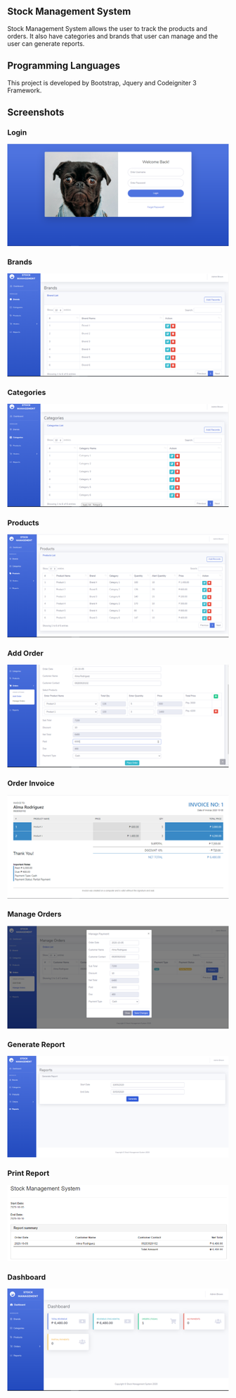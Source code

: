 ## Stock Management System

Stock Management System allows the user to track the products and orders. It also have categories and brands that user can manage and the user can generate reports.

## Programming Languages

This project is developed by Bootstrap, Jquery and Codeigniter 3 Framework.

## Screenshots
### Login
![Login](screenshots/01.%20login.PNG)
### Brands
![Brands](screenshots/02.%20brands.PNG)
### Categories
![Categories](screenshots/03.%20categories.PNG)
### Products
![Products](screenshots/04.%20products.PNG)
### Add Order
![Add Order](screenshots/05.%20add_order.PNG)
### Order Invoice
![Order Invoice](screenshots/06.%20order_invoice.PNG)
### Manage Orders
![Manage Orders](screenshots/07.%20manage_orders.PNG)
### Generate Report
![Generate Report](screenshots/08.%20generate_report.PNG)
### Print Report
![Print Report](screenshots/09.%20print_report.PNG)
### Dashboard
![Dashboard](screenshots/10.%20dashboard.PNG)
